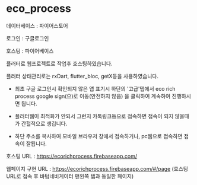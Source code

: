 # eco_process


데이터베이스 : 파이어스토어 


로그인 : 구글로그인 


호스팅 : 파이어베이스


플러터로 웹프로젝트로 작업후 호스팅하였습니다. 



플러터 상태관리로는 rxDart, flutter_bloc, getX등을 사용하였습니다.


* 최초 구글 로그인시 확인되지 않은 앱 표기시 하단의 '고급'탭에서
eco rich process google sign(으)로 이동(안전하지 않음) 을 클릭하여 계속하여 진행하시면 됩니다.



* 플러터웹이 최적화가 안되서 그런지 카톡링크등으로 접속하면 접속이 되지 않을때가 간헐적으로 생깁니다.
* 하단 주소를 복사하여 모바일 브라우저 창에서 접속하거나, pc웹으로 접속하면 접속이 잘됩니다.


호스팅 URL : https://ecorichprocess.firebaseapp.com/


웹페이지 구현 URL : https://ecorichprocess.firebaseapp.com/#/page (호스팅 URL로 접속 후 바텀네비게이터 맨왼쪽 탭과 동일한 페이지)
